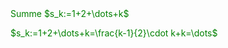 <span style="color: green">
Summe $s_k:=1+2+\dots+k$

$s_k:=1+2+\dots+k=\frac{k-1}{2}\cdot k+k=\dots$
</span>